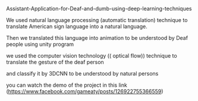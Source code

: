 Assistant-Application-for-Deaf-and-dumb-using-deep-learning-techniques



We used natural language processing (automatic translation) technique to translate American sign language into a natural language.


Then we translated this language into animation to be understood by Deaf people using unity program


we used the computer vision technology (( optical flow)) technique to translate the gesture of the deaf person


and classify it by 3DCNN to be understood by natural persons


you can watch the demo of the project in this link (https://www.facebook.com/gameaty/posts/126922755366559)
